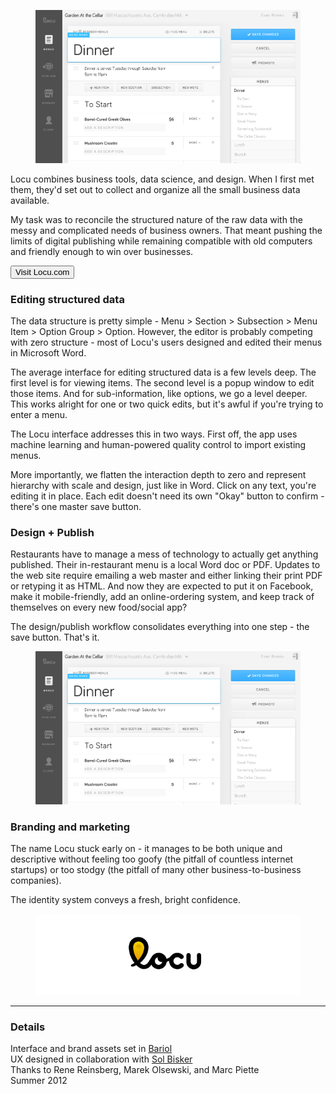 <style>
.project-back {
	background: rgba(245, 245, 245, .9);
	border-top: 20px solid #fed000;
}
.project-title,
.project p,
.project h3,
.project a { 
	color: black;
	border-color: black;
}
.spinner i {
	background: black
}
</style>

<figure>
	<div class="browser">
		<img src="img/locu-ui.png"/>
	</div>
</figure>

Locu combines business tools, data science, and design. When I first met them, they'd set out to collect and organize all the small business data available.

My task was to reconcile the structured nature of the raw data with the messy and complicated needs of business owners. That meant pushing the limits of digital publishing while remaining compatible with old computers and friendly enough to win over businesses.

<button class="btn">Visit Locu.com</button>

### Editing structured data

The data structure is pretty simple - Menu > Section > Subsection > Menu Item > Option Group > Option. However, the editor is probably competing with zero structure - most of Locu's users designed and edited their menus in Microsoft Word.

The average interface for editing structured data is a few levels deep. The first level is for viewing items. The second level is a popup window to edit those items. And for sub-information, like options, we go a level deeper. This works alright for one or two quick edits, but it's awful if you're trying to enter a menu.

The Locu interface addresses this in two ways. First off, the app uses machine learning and human-powered quality control to import existing menus.

More importantly, we flatten the interaction depth to zero and represent hierarchy with scale and design, just like in Word. Click on any text, you're editing it in place. Each edit doesn't need its own "Okay" button to confirm - there's one master save button.

### Design + Publish

Restaurants have to manage a mess of technology to actually get anything published. Their in-restaurant menu is a local Word doc or PDF. Updates to the web site require emailing a web master and either linking their print PDF or retyping it as HTML. And now they are expected to put it on Facebook, make it mobile-friendly, add an online-ordering system, and keep track of themselves on every new food/social app?

The design/publish workflow consolidates everything into one step - the save button. That's it.

<figure>
	<div class="browser">
		<img src="img/locu-ui.png"/>
	</div>
</figure>

### Branding and marketing

The name Locu stuck early on - it manages to be both unique and descriptive without feeling too goofy (the pitfall of countless internet startups) or too stodgy (the pitfall of many other business-to-business companies).

The identity system conveys a fresh, bright confidence.

<figure>
	<img src="img/locu/logo.png"/>
</figure>

<hr>

### Details

Interface and brand assets set in [Bariol](http://www.bariol.com/) <br/> UX designed in collaboration with [Sol Bisker](http://biskerrific.com/) <br/>Thanks to Rene Reinsberg, Marek Olsewski, and Marc Piette <br/> Summer 2012